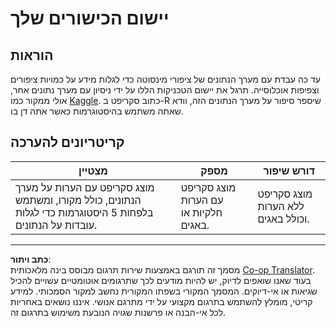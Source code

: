 <!--
CO_OP_TRANSLATOR_METADATA:
{
  "original_hash": "a233d542512136c4dd29aad38ca0175f",
  "translation_date": "2025-08-28T15:35:39+00:00",
  "source_file": "3-Data-Visualization/R/10-visualization-distributions/assignment.md",
  "language_code": "he"
}
-->
# יישום הכישורים שלך

## הוראות

עד כה עבדת עם מערך הנתונים של ציפורי מינסוטה כדי לגלות מידע על כמויות ציפורים וצפיפות אוכלוסייה. תרגל את יישום הטכניקות הללו על ידי ניסיון עם מערך נתונים אחר, אולי ממקור כמו [Kaggle](https://www.kaggle.com/). כתוב סקריפט ב-R שיספר סיפור על מערך הנתונים הזה, וודא שאתה משתמש בהיסטוגרמות כאשר אתה דן בו.

## קריטריונים להערכה

מצטיין | מספק | דורש שיפור
--- | --- | --- |
מוצג סקריפט עם הערות על מערך הנתונים, כולל מקורו, ומשתמש בלפחות 5 היסטוגרמות כדי לגלות עובדות על הנתונים. | מוצג סקריפט עם הערות חלקיות או באגים. | מוצג סקריפט ללא הערות וכולל באגים.

---

**כתב ויתור**:  
מסמך זה תורגם באמצעות שירות תרגום מבוסס בינה מלאכותית [Co-op Translator](https://github.com/Azure/co-op-translator). בעוד שאנו שואפים לדיוק, יש להיות מודעים לכך שתרגומים אוטומטיים עשויים להכיל שגיאות או אי-דיוקים. המסמך המקורי בשפתו המקורית נחשב למקור הסמכותי. למידע קריטי, מומלץ להשתמש בתרגום מקצועי על ידי מתרגם אנושי. איננו נושאים באחריות לכל אי-הבנה או פרשנות שגויה הנובעת משימוש בתרגום זה.